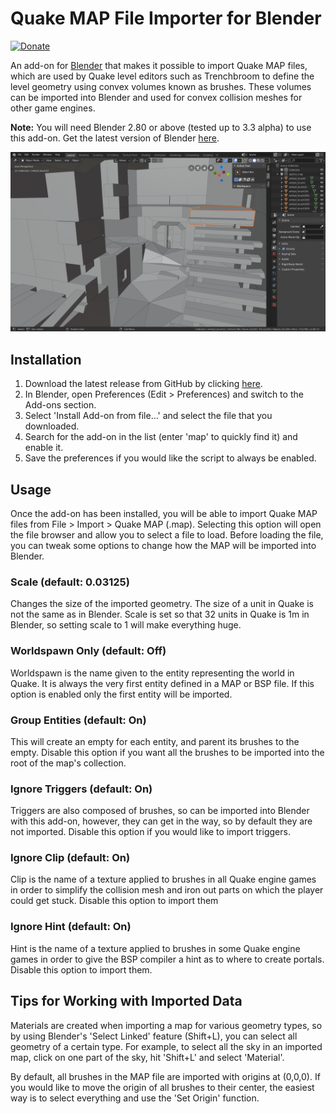 # Quake MAP File Importer for Blender

[![Donate](https://img.shields.io/badge/Donate-PayPal-green.svg)](https://www.paypal.com/cgi-bin/webscr?cmd=_donations&business=S3GTZ2J938U6Y&lc=GB&item_name=Andrew%20Palmer&currency_code=GBP&bn=PP%2dDonationsBF%3abtn_donateCC_LG%2egif%3aNonHosted)

An add-on for [Blender](https://www.blender.org/) that makes it possible to import
Quake MAP files, which are used by Quake level editors such as Trenchbroom to define
the level geometry using convex volumes known as brushes. These volumes can be
imported into Blender and used for convex collision meshes for other game engines.

__Note:__ You will need Blender 2.80 or above (tested up to 3.3 alpha) to use this add-on.
Get the latest version of Blender [here](https://www.blender.org).

![Imported level (apdm3)](https://raw.githubusercontent.com/andyp123/blender_io_mesh_qmap/master/README_img/map_importer_apdm3.PNG)

## Installation
1. Download the latest release from GitHub by clicking [here](https://github.com/andyp123/blender_io_mesh_qmap/releases).
2. In Blender, open Preferences (Edit > Preferences) and switch to the Add-ons section.
3. Select 'Install Add-on from file...' and select the file that you downloaded.
4. Search for the add-on in the list (enter 'map' to quickly find it) and enable it.
5. Save the preferences if you would like the script to always be enabled.

## Usage
Once the add-on has been installed, you will be able to import Quake MAP files from
File > Import > Quake MAP (.map). Selecting this option will open the file browser
and allow you to select a file to load. Before loading the file, you can tweak some
options to change how the MAP will be imported into Blender.

### Scale (default: 0.03125)
Changes the size of the imported geometry. The size of a unit in Quake is not the
same as in Blender. Scale is set so that 32 units in Quake is 1m in Blender, so setting
scale to 1 will make everything huge.

### Worldspawn Only (default: Off)
Worldspawn is the name given to the entity representing the world in Quake. It is
always the very first entity defined in a MAP or BSP file. If this option is enabled
only the first entity will be imported.

### Group Entities (default: On)
This will create an empty for each entity, and parent its brushes to the empty. Disable
this option if you want all the brushes to be imported into the root of the map's collection.

### Ignore Triggers (default: On)
Triggers are also composed of brushes, so can be imported into Blender with this add-on,
however, they can get in the way, so by default they are not imported. Disable this
option if you would like to import triggers.

### Ignore Clip (default: On)
Clip is the name of a texture applied to brushes in all Quake engine games in order
to simplify the collision mesh and iron out parts on which the player could get stuck.
Disable this option to import them

### Ignore Hint (default: On)
Hint is the name of a texture applied to brushes in some Quake engine games in order
to give the BSP compiler a hint as to where to create portals. Disable this option to
import them.

## Tips for Working with Imported Data
Materials are created when importing a map for various geometry types, so by using
Blender's 'Select Linked' feature (Shift+L), you can select all geometry of a certain type.
For example, to select all the sky in an imported map, click on one part of the sky, hit
'Shift+L' and select 'Material'.

By default, all brushes in the MAP file are imported with origins at (0,0,0). If you would
like to move the origin of all brushes to their center, the easiest way is to select everything
and use the 'Set Origin' function.
